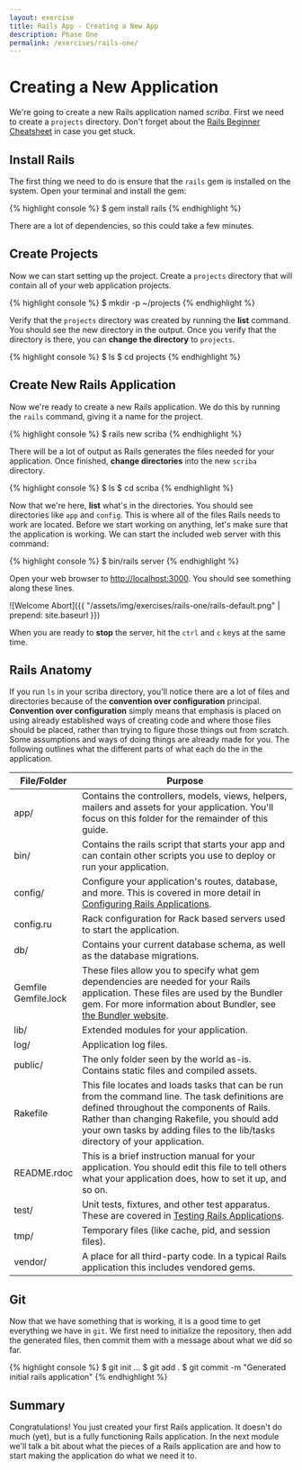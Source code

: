 ```yaml
---
layout: exercise
title: Rails App - Creating a New App
description: Phase One
permalink: /exercises/rails-one/
---
```


# Creating a New Application

We're going to create a new Rails application named *scriba*. First we
need to create a `projects` directory. Don't forget about the [Rails
Beginner Cheatsheet](http://www.pragtob.info/rails-beginner-cheatsheet/)
in case you get stuck.

## Install Rails

The first thing we need to do is ensure that the `rails` gem is
installed on the system. Open your terminal and install the gem:

{% highlight console %}
$ gem install rails
{% endhighlight %}

There are a lot of dependencies, so this could take a few minutes.

## Create Projects

Now we can start setting up the project. Create a `projects` directory
that will contain all of your web application projects.

{% highlight console %}
$ mkdir -p ~/projects
{% endhighlight %}

Verify that the `projects` directory was created by running the **list**
command. You should see the new directory in the output. Once you verify
that the directory is there, you can **change the directory** to
`projects`.

{% highlight console %}
$ ls
$ cd projects
{% endhighlight %}

## Create New Rails Application

Now we're ready to create a new Rails application. We do this by running
the `rails` command, giving it a name for the project.

{% highlight console %}
$ rails new scriba
{% endhighlight %}

There will be a lot of output as Rails generates the files needed for
your application. Once finished, **change directories** into the new
`scriba` directory.

{% highlight console %}
$ ls
$ cd scriba
{% endhighlight %}

Now that we're here, **list** what's in the directories. You should see
directories like `app` and `config`. This is where all of the files
Rails needs to work are located. Before we start working on anything,
let's make sure that the application is working. We can start the
included web server with this command:

{% highlight console %}
$ bin/rails server
{% endhighlight %}

Open your web browser to [http://localhost:3000](http://localhost:3000).
You should see something along these lines.

![Welcome Abort]({{ "/assets/img/exercises/rails-one/rails-default.png" | prepend: site.baseurl }})

When you are ready to **stop** the server, hit the `ctrl` and `c` keys
at the same time.

## Rails Anatomy

If you run `ls` in your scriba directory, you'll notice there are a lot of
files and directories because of the **convention over configuration**
principal. **Convention over configuration** simply means that emphasis is
placed on using already established ways of creating code and where those
files should be placed, rather than trying to figure those things out from
scratch. Some assumptions and ways of doing things are already made for you.
The following outlines what the different parts of what each do the in the
application.


<table class="table table-hover">
<thead>
<tr>
<th>File/Folder</th>
<th>Purpose</th>
</tr>
</thead>
<tbody>
<tr>
<td>app/</td>
<td>Contains the controllers, models, views, helpers, mailers and assets for your application. You'll focus on this folder for the remainder of this guide.</td>
</tr>
<tr>
<td>bin/</td>
<td>Contains the rails script that starts your app and can contain other scripts you use to deploy or run your application.</td>
</tr>
<tr>
<td>config/</td>
<td>Configure your application's routes, database, and more. This is covered in more detail in <a href="/exercises/rails-five/">Configuring Rails Applications</a>.</td>
</tr>
<tr>
<td>config.ru</td>
<td>Rack configuration for Rack based servers used to start the application.</td>
</tr>
<tr>
<td>db/</td>
<td>Contains your current database schema, as well as the database migrations.</td>
</tr>
<tr>
<td>Gemfile<br>Gemfile.lock</td>
<td>These files allow you to specify what gem dependencies are needed for your Rails application. These files are used by the Bundler gem. For more information about Bundler, see <a href="http://gembundler.com">the Bundler website</a>.</td>
</tr>
<tr>
<td>lib/</td>
<td>Extended modules for your application.</td>
</tr>
<tr>
<td>log/</td>
<td>Application log files.</td>
</tr>
<tr>
<td>public/</td>
<td>The only folder seen by the world as-is. Contains static files and compiled assets.</td>
</tr>
<tr>
<td>Rakefile</td>
<td>This file locates and loads tasks that can be run from the command line. The task definitions are defined throughout the components of Rails. Rather than changing Rakefile, you should add your own tasks by adding files to the lib/tasks directory of your application.</td>
</tr>
<tr>
<td>README.rdoc</td>
<td>This is a brief instruction manual for your application. You should edit this file to tell others what your application does, how to set it up, and so on.</td>
</tr>
<tr>
<td>test/</td>
<td>Unit tests, fixtures, and other test apparatus. These are covered in <a href="/exercises/rails-twelve/">Testing Rails Applications</a>.</td>
</tr>
<tr>
<td>tmp/</td>
<td>Temporary files (like cache, pid, and session files).</td>
</tr>
<tr>
<td>vendor/</td>
<td>A place for all third-party code. In a typical Rails application this includes vendored gems.</td>
</tr>
</tbody>
</table>


## Git

Now that we have something that is working, it is a good time to get
everything we have in `git`. We first need to initialize the repository,
then add the generated files, then commit them with a message about what
we did so far.

{% highlight console %}
$ git init
...
$ git add .
$ git commit -m "Generated initial rails application"
{% endhighlight %}

## Summary

Congratulations! You just created your first Rails application. It
doesn't do much (yet), but is a fully functioning Rails application. In
the next module we'll talk a bit about what the pieces of a Rails
application are and how to start making the application do what we need
it to.
